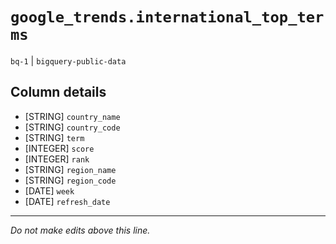 # `google_trends.international_top_terms`
`bq-1` | `bigquery-public-data`

## Column details
* [STRING]    `country_name`
* [STRING]    `country_code`
* [STRING]    `term`
* [INTEGER]   `score`
* [INTEGER]   `rank`
* [STRING]    `region_name`
* [STRING]    `region_code`
* [DATE]      `week`
* [DATE]      `refresh_date`

-------------------------------------------------------------------------------
*Do not make edits above this line.*
